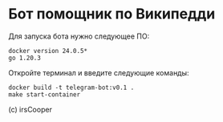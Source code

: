 # Бот помощник по Википедди

Для запуска бота нужно следующее ПО:
```
docker version 24.0.5*
go 1.20.3
```

Откройте терминал и введите следующие команды:
```
docker build -t telegram-bot:v0.1 .
make start-container
```

(c) irsCooper